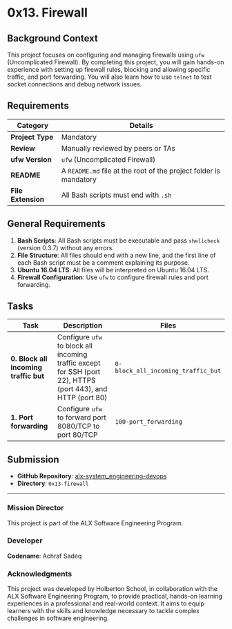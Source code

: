 # 0x13. Firewall

## Background Context

This project focuses on configuring and managing firewalls using `ufw` (Uncomplicated Firewall). By completing this project, you will gain hands-on experience with setting up firewall rules, blocking and allowing specific traffic, and port forwarding. You will also learn how to use `telnet` to test socket connections and debug network issues.

## Requirements

| Category         | Details |
|------------------|---------|
| **Project Type** | Mandatory |
| **Review**       | Manually reviewed by peers or TAs |
| **ufw Version**  | `ufw` (Uncomplicated Firewall) |
| **README**       | A `README.md` file at the root of the project folder is mandatory |
| **File Extension** | All Bash scripts must end with `.sh` |

## General Requirements

1. **Bash Scripts**: All Bash scripts must be executable and pass `shellcheck` (version 0.3.7) without any errors.
2. **File Structure**: All files should end with a new line, and the first line of each Bash script must be a comment explaining its purpose.
3. **Ubuntu 16.04 LTS**: All files will be interpreted on Ubuntu 16.04 LTS.
4. **Firewall Configuration**: Use `ufw` to configure firewall rules and port forwarding.
   

## Tasks

| Task                          | Description                                  | Files                         |
|-------------------------------|----------------------------------------------|-------------------------------|
| **0. Block all incoming traffic but** | Configure `ufw` to block all incoming traffic except for SSH (port 22), HTTPS (port 443), and HTTP (port 80) | `0-block_all_incoming_traffic_but` |
| **1. Port forwarding**         | Configure `ufw` to forward port 8080/TCP to port 80/TCP | `100-port_forwarding` |

## Submission

- **GitHub Repository**: [alx-system_engineering-devops](https://github.com/Achrafsadeq/alx-system_engineering-devops)
- **Directory**: `0x13-firewall`

---

### Mission Director

This project is part of the ALX Software Engineering Program.

### Developer

**Codename**: Achraf Sadeq

### Acknowledgments

This project was developed by Holberton School, in collaboration with the ALX Software Engineering Program, to provide practical, hands-on learning experiences in a professional and real-world context. It aims to equip learners with the skills and knowledge necessary to tackle complex challenges in software engineering.

